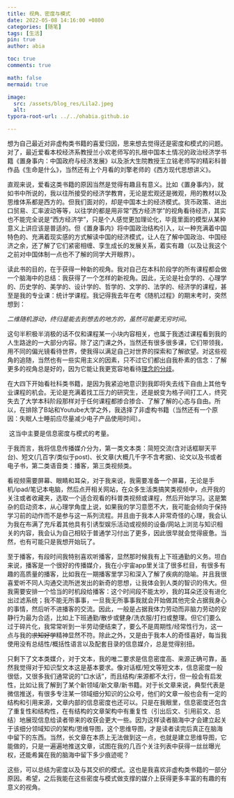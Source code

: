 ```yaml
---
title: 视角、密度与模式
date: 2022-05-08 14:16:00 +0800
categories: [随笔]
tags: [生活]
pin: true
author: abia

toc: true
comments: true

math: false
mermaid: true

image:
  src: /assets/blog_res/Lila2.jpeg
  alt: 
typora-root-url: ../../ohabia.github.io

---
```


​	想为自己最近对非虚构类书籍的喜爱归因，思来想去觉得还是密度和模式的问题。对了，最近爱看本校经济系教授兰小欢老师写的扎根中国本土情况的政治经济学书籍《置身事内：中国政府与经济发展》以及浙大生院教授王立铭老师写的精彩科普作品《生命是什么》，当然还有上个月看的刘擎老师的《西方现代思想讲义》。

​	直观来说，爱看这类书籍的原因当然是觉得有趣且有意义。比如《置身事内》，就如书中所说的，我以往所接受的经济学教育，无论是宏观还是微观，用的教材以及思维体系都是西方的。但我们面对的，却是中国本土的经济模式。货币政策、进出口贸易、汇率波动等等，以往学的都是用非常”西方经济学”的视角看待经济，其实也不能完全说是“西方经济学”，只是个人感觉更加理论化，毕竟里面的模型从某种意义上讲应该是普适的。但《置身事内》将中国政治结构引入，以一种充满着中国特色的、充满着现实感的方式解读中国的经济模式，让人在了解中国政治、中国经济之余，还了解了它们紧密相缠、孪生成长的发展关系，着实有趣（以及让我这个之前对中国体制一点也不了解的同学大开眼界）。

​	读此书的目的，在于获得一种新的视角。我对自己在本科阶段学的所有课程都会做一个脑海中的总结：我获得了一个怎样的新视角。因此，无论是社会学的、心理学的、历史学的、美学的、设计学的、哲学的、文学的、法学的、经济学的课程，甚至是我的专业课：统计学课程。我记得我去年在考《随机过程》的期末考时，突然想到：

​	*二维随机游动，终归是能去到想去的地方的，虽然可能要无穷时间。*

​	这句半积极半消极的话不仅和课程某一小块内容相关，也属于我透过课程看到我的人生路途的一大部分内容。除了这门课之外，当然还有很多很多课，它们带领我，用不同的偏光镜看待世界，使我得以满足自己对世界的探索和了解欲望。对这些视角的追随，当然也有一些实用主义的因素，只不过它们都出自我朴素的信念：了解更多的视角总是好的，因为它能让我更宽容地看待<u>理念的分歧</u>。

​	在大四下开始看社科类书籍，是因为我紧迫地意识到我即将失去线下自由上其他专业课程的机会。无论是充满着找工压力的研究生，还是蜕变为格子间打工人，终究失去了大学本科阶段那样对于任何课程都掺合掺合、了解了解的心态与自由。所以，在排除了B站和Youtube大学之外，我选择了非虚构书籍（当然还有一个原因：失眠人士睡前应尽量减少电子产品使用时间）。

​	这当中主要是信息密度与模式的考量。

​	于我而言，我将信息传播媒介分为，第一类文本类：简短交流(含对话框聊天平台)、短文(几百字/类似于post)、长文章(大概几千字不含考据)、论文以及书或者电子书，第二类语音类：播客，第三类视频类。

​	看视频需要屏幕、眼睛和耳朵，对于我来说，我需要准备一个屏幕，无论是手机/ipad/笔记本电脑，然后点开相关网站，在众多生活类搞笑类视频中，点开我的关注或者收藏夹，选取一个适合观看的科普类视频或课程，然后开始学习。这是繁杂的启动资本，从心理学角度上说，如果我的学习意愿不大，我可能会倾向于保持学习前的动作而不是参与这一系列流程。并且由于我本人非常奇怪的心理，我会认为我在布满了充斥着其他具有引诱型娱乐活动或视频的设备/网站上浏览与知识相关的内容，我会认为自己相较于普通学习付出了更多，因此很早就会觉得疲惫。当然，也有可能只是我想开始玩了。

​	至于播客，有段时间我特别喜欢听播客，显然那时候我有上下班通勤的义务。坦白来说，播客是一个很好的传播媒介，我在小宇宙app里关注了很多栏目，有很多有趣的高质量的播客，比如我在一期播客里学习和深入了解了疾病的隐喻。并且我很喜爱听不同人沟通交流所迸发出的新奇的思想，让我体会到人类的智识的伟大。但我需要安排一个恰当的时机段给播客：这个时间段不能太吵，我的耳朵还没有进化出过滤系统；我不能无所事事，一旦我无所事事我就会开始做其他完全占据我身心的事情，然后听不进播客的交流。因此，一般是占据我体力劳动而非脑力劳动的安静行为最为合适，比如上下班通勤/散步或健身/洗衣服/打扫或整理。但它们要么过于碎片化，我常常听到一半劳动便结束了，要么不是周期性/经常性行为，这一点与我的~~求知好学~~精神显然不符。除此之外，又是由于我本人的奇怪喜好，每当我使用没有总结性/概括性语言以及配套目录的信息媒介，总是觉得别扭。

​	只剩下了文本类媒介，对于文本，我的唯二要求是信息密度高、来源正确可靠，虽然我觉得对于知识型文本这是基本要求。像对话框/短文等短文本，信息密度一般很低，又很多我们通常说的“口水话”，而且结构/来源都不太行，但一般会有启发性，比如让我了解到了某个新领域/新文章/新书籍。对于长文章来说，典型代表是微信推送，有很多专注某一领域细分知识的公众号，他们的文章一般也会有一定的结构和引用来源，文章内部的信息密度也还可以。只是在我眼里，信息密度还包含了重复性和结构性，在有结构的文章架构中有重复性（引出后文、引用前文、总结）地展现信息给读者带来的收获会更大一些。因为这样读者脑海中才会建立起关于该细分领域知识的架构/思维导图，这个思维导图，才是读者读完后真正在脑海中留下的东西。当然，长文章在本质上无法做到这一点，也就是建立思维导图，它能做的，只是一遍遍地推送文章，试图在我的几百个关注列表中获得一丝丝曝光权，还能希冀在我的脑海中留下多少痕迹呢？

​	这些，可以总结为密度以及与其交织的模式。这也是我喜欢非虚构类书籍的一部分原因。希望，之后我能在这些密度与模式做支撑的媒介上获得更多丰富的有趣的有意义的视角。

